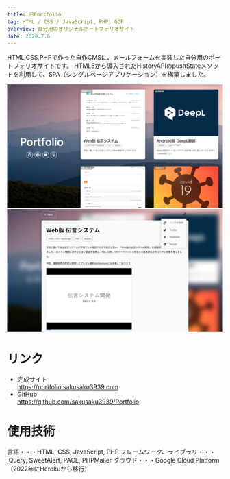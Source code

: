 ```yaml
---
title: 旧Portfolio
tag: HTML / CSS / JavaScript, PHP, GCP
overview: 自分用のオリジナルポートフォリオサイト
date: 2020.7.6
---
```


HTML,CSS,PHPで作った自作CMSに、メールフォームを実装した自分用のポートフォリオサイトです。
HTML5から導入されたHistoryAPIのpushStateメソッドを利用して、SPA（シングルページアプリケーション）を構築しました。

![](/public/posts/portfolio/screenshot1.png)
![](/public/posts/portfolio/screenshot2.png)


# リンク
- 完成サイト  
  https://portfolio.sakusaku3939.com
- GitHub  
  https://github.com/sakusaku3939/Portfolio

# 使用技術
言語・・・HTML, CSS, JavaScript, PHP
フレームワーク、ライブラリ・・・jQuery, SweetAlert, PACE, PHPMailer
クラウド・・・Google Cloud Platform（2022年にHerokuから移行）